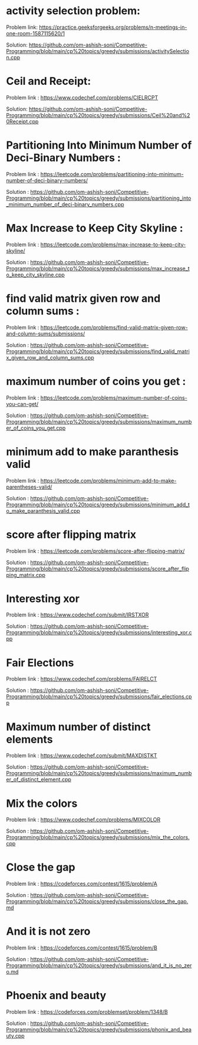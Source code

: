 # activity selection problem: 

  Problem link: https://practice.geeksforgeeks.org/problems/n-meetings-in-one-room-1587115620/1
  
  Solution: https://github.com/om-ashish-soni/Competitive-Programming/blob/main/cp%20topics/greedy/submissions/activitySelection.cpp
  
# Ceil and Receipt: 
  Problem link : https://www.codechef.com/problems/CIELRCPT
  
  Solution: https://github.com/om-ashish-soni/Competitive-Programming/blob/main/cp%20topics/greedy/submissions/Ceil%20and%20Receipt.cpp

# Partitioning Into Minimum Number of Deci-Binary Numbers :
  Problem link : https://leetcode.com/problems/partitioning-into-minimum-number-of-deci-binary-numbers/
  
  Solution : https://github.com/om-ashish-soni/Competitive-Programming/blob/main/cp%20topics/greedy/submissions/partitioning_into_minimum_number_of_deci-binary_numbers.cpp
  
# Max Increase to Keep City Skyline :
  Problem link : https://leetcode.com/problems/max-increase-to-keep-city-skyline/
  
  Solution : https://github.com/om-ashish-soni/Competitive-Programming/blob/main/cp%20topics/greedy/submissions/max_increase_to_keep_city_skyline.cpp
  
# find valid matrix given row and column sums : 
  Problem link : https://leetcode.com/problems/find-valid-matrix-given-row-and-column-sums/submissions/
  
  Solution : https://github.com/om-ashish-soni/Competitive-Programming/blob/main/cp%20topics/greedy/submissions/find_valid_matrix_given_row_and_column_sums.cpp
  
# maximum number of coins you get : 
  Problem link : https://leetcode.com/problems/maximum-number-of-coins-you-can-get/
  
  Solution : https://github.com/om-ashish-soni/Competitive-Programming/blob/main/cp%20topics/greedy/submissions/maximum_number_of_coins_you_get.cpp

# minimum add to make paranthesis valid 
  Problem link : https://leetcode.com/problems/minimum-add-to-make-parentheses-valid/
  
  Solution : https://github.com/om-ashish-soni/Competitive-Programming/blob/main/cp%20topics/greedy/submissions/minimum_add_to_make_paranthesis_valid.cpp
  
# score after flipping matrix 
  Problem link : https://leetcode.com/problems/score-after-flipping-matrix/
  
  Solution : https://github.com/om-ashish-soni/Competitive-Programming/blob/main/cp%20topics/greedy/submissions/score_after_flipping_matrix.cpp

# Interesting xor
  Problem link : https://www.codechef.com/submit/IRSTXOR
  
  Solution : https://github.com/om-ashish-soni/Competitive-Programming/blob/main/cp%20topics/greedy/submissions/interesting_xor.cpp
  
# Fair Elections 
  Problem link : https://www.codechef.com/problems/FAIRELCT
  
  Solution : https://github.com/om-ashish-soni/Competitive-Programming/blob/main/cp%20topics/greedy/submissions/fair_elections.cpp

# Maximum number of distinct elements
  Problem link : https://www.codechef.com/submit/MAXDISTKT
  
  Solution : https://github.com/om-ashish-soni/Competitive-Programming/blob/main/cp%20topics/greedy/submissions/maximum_number_of_distinct_element.cpp
  
# Mix the colors
  Problem link : https://www.codechef.com/problems/MIXCOLOR
  
  Solution : https://github.com/om-ashish-soni/Competitive-Programming/blob/main/cp%20topics/greedy/submissions/mix_the_colors.cpp
  
# Close the gap
  Problem link : https://codeforces.com/contest/1615/problem/A
  
  Solution : https://github.com/om-ashish-soni/Competitive-Programming/blob/main/cp%20topics/greedy/submissions/close_the_gap.md
  
# And it is not zero 
Problem link : https://codeforces.com/contest/1615/problem/B

Solution : https://github.com/om-ashish-soni/Competitive-Programming/blob/main/cp%20topics/greedy/submissions/and_it_is_no_zero.md

# Phoenix and beauty 
  Problem link : https://codeforces.com/problemset/problem/1348/B
  
  Solution : https://github.com/om-ashish-soni/Competitive-Programming/blob/main/cp%20topics/greedy/submissions/phonix_and_beauty.cpp
